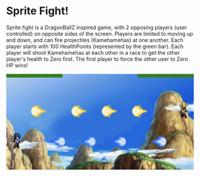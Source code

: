 # Sprite Fight!
Sprite fight is a DragonBallZ inspired game, with 2 opposing players (user controlled) on opposite sides of the screen.
Players are limited to moving up and down, and can fire projectiles (Kamehamehas) at one another.
Each player starts with 100 HealthPoints (represented by the green bar). Each player will shoot Kamehamehas at each other in a race to get the other player's health to Zero first.
The first player to force the other user to Zero HP wins!

![Sprite Fight Screenshot](https://raw.githubusercontent.com/phillio/sprite-fight/master/pics/Sprite%20Fight%20Screen%20Shot.png)
